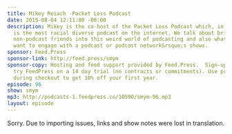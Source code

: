 ```yaml
---
title: Mikey Reiach -Packet Loss Podcast
date: 2015-08-04 12:11:00 -06:00
description: Mikey is the co-host of the Packet Loss Podcast which, in their own words,
  is the most racial diverse podcast on the internet. We talk about bringing your
  non-podcast friends into this weird world of podcasting and also what makes a listener
  want to engage with a podcast or podcast network&rsquo;s shows.
sponsor: Feed.Press
sponsor-link: http://feed.press/smym
sponsor-copy: Hosting and feed support provided by Feed.Press.  Sign-up today and
  try FeedPress on a 14 day trial (no contracts or commitments). Use promo code "smym"
  during checkout to get 10% off your first year.
episode: 96
show: smym
mp3: http://podcasts-1.feedpress.co/10590/smym-96.mp3
layout: episode
---
```


Sorry. Due to importing issues, links and show notes were lost in translation.
